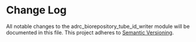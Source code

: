 # Change Log
All notable changes to the adrc_biorepository_tube_id_writer module will be documented in this file.
This project adheres to [Semantic Versioning](http://semver.org/).

